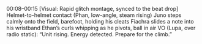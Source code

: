 00:08–00:15
[Visual: Rapid glitch montage, synced to the beat drop]
Helmet-to-helmet contact (Phan, low-angle, steam rising)
Juno steps calmly onto the field, barefoot, holding his cleats
Fiachra slides a note into his wristband
Ethan’s curls whipping as he pivots, ball in air
VO (Lupa, over radio static):
“Unit rising. Energy detected. Prepare for the climb.”
